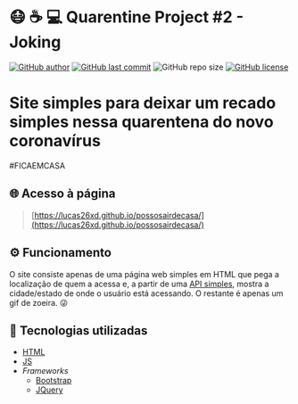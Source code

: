 # :mask: :coffee: :computer: Quarentine Project #2 - Joking
[![GitHub author](https://img.shields.io/badge/author-lucas26xd-red?style=flat-square)](https://github.com/lucas26xd)
[![GitHub last commit](https://img.shields.io/github/last-commit/lucas26xd/possosairdecasa?color=red&style=flat-square)](../../commits/master)
![GitHub repo size](https://img.shields.io/github/repo-size/lucas26xd/possosairdecasa?color=red&style=flat-square)
[![GitHub license](https://img.shields.io/github/license/lucas26xd/possosairdecasa?color=red&style=flat-square)](LICENSE)
# Site simples para deixar um recado simples nessa quarentena do novo coronavírus
#FICAEMCASA

## :globe_with_meridians: Acesso à página
> [https://lucas26xd.github.io/possosairdecasa/](https://lucas26xd.github.io/possosairdecasa/)

## ⚙️ Funcionamento
O site consiste apenas de uma página web simples em HTML que pega a localização de quem a acessa e, a partir de uma [API simples](https://nominatim.openstreetmap.org/), mostra a cidade/estado de onde o usuário está acessando. O restante é apenas um gif de zoeira. :stuck_out_tongue_winking_eye:

## 🚀 Tecnologias utilizadas

 - [HTML](https://www.w3schools.com/html/)
 - [JS](https://www.w3schools.com/js/)
 - *Frameworks*
    - [Bootstrap](https://getbootstrap.com/)
    - [JQuery](https://jquery.com/)
